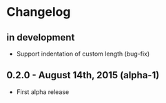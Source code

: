 Changelog
=========

in development
--------------

* Support indentation of custom length (bug-fix)

0.2.0 - August 14th, 2015 (alpha-1)
-----------------------------------

* First alpha release
